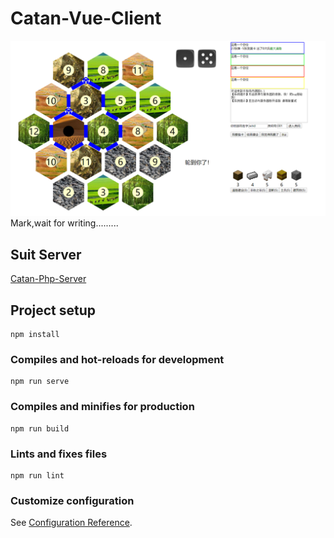# Catan-Vue-Client
![卡坦岛网页版](md/screenshot.png)
Mark,wait for writing.........

## Suit Server
[Catan-Php-Server](https://github.com/wmdscjhdpy/Catan-Php-Server)

## Project setup
```
npm install
```

### Compiles and hot-reloads for development
```
npm run serve
```

### Compiles and minifies for production
```
npm run build
```

### Lints and fixes files
```
npm run lint
```

### Customize configuration
See [Configuration Reference](https://cli.vuejs.org/config/).
